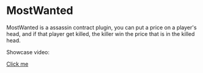 # MostWanted

MostWanted is a assassin contract plugin, you can put a price on a player's head, and if that player get killed, the killer win the price that is in the killed head.

Showcase video:

[Click me](https://www.youtube.com/watch?v=i3dDs6hqPcw)
